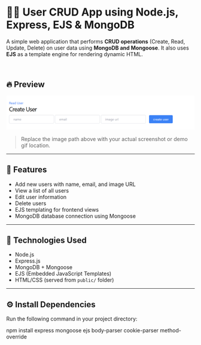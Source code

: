 # 🧑‍💻 User CRUD App using Node.js, Express, EJS & MongoDB

A simple web application that performs **CRUD operations** (Create, Read, Update, Delete) on user data using **MongoDB and Mongoose**. It also uses **EJS** as a template engine for rendering dynamic HTML.

<br/>

## 🔥 Preview

![App Preview](public/images/1.png)

> Replace the image path above with your actual screenshot or demo gif location.

---

## 📁 Features

- Add new users with name, email, and image URL
- View a list of all users
- Edit user information
- Delete users
- EJS templating for frontend views
- MongoDB database connection using Mongoose

---

## 🚀 Technologies Used

- Node.js
- Express.js
- MongoDB + Mongoose
- EJS (Embedded JavaScript Templates)
- HTML/CSS (served from `public/` folder)

---
## ⚙️ Install Dependencies
Run the following command in your project directory:

npm install express mongoose ejs body-parser cookie-parser method-override


